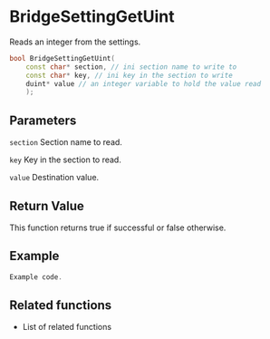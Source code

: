 # BridgeSettingGetUint

Reads an integer from the settings.

```c++
bool BridgeSettingGetUint(
    const char* section, // ini section name to write to
    const char* key, // ini key in the section to write
    duint* value // an integer variable to hold the value read
    );
```

## Parameters

`section` Section name to read.

`key` Key in the section to read.

`value` Destination value.

## Return Value

This function returns true if successful or false otherwise.

## Example

```c++
Example code.
```

## Related functions

- List of related functions